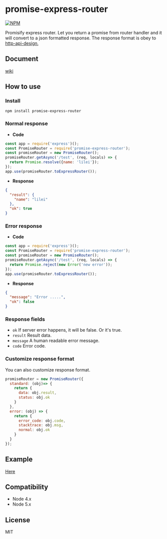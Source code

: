 # promise-express-router

[![NPM](https://nodei.co/npm/promise-express-router.png)](https://nodei.co/npm/promise-express-router/)

Promisify express router. Let you return a promise from router handler and it will convert to a json formatted response.
The response format is obey to [http-api-design](https://github.com/interagent/http-api-design),

## Document
[wiki](https://github.com/ufo22940268/promise-express-router/wiki)


## How to use

### Install

    npm install promise-express-router

### Normal response

- __Code__

```javascript
const app = require('express')();
const PromiseRouter = require('promise-express-router');
const promiseRouter = new PromiseRouter();
promiseRouter.getAsync('/test', (req, locals) => {
  return Promise.resolve({name: 'lilei'});
});
app.use(promiseRouter.toExpressRouter());
```

- __Response__

```json
{
  "result": {
    "name": "lilei"
  },
  "ok": true
}
```


### Error response

- __Code__

```javascript
const app = require('express')();
const PromiseRouter = require('promise-express-router');
const promiseRouter = new PromiseRouter();
promiseRouter.getAsync('/test', (req, locals) => {
  return Promise.reject(new Error('new error'));
});
app.use(promiseRouter.toExpressRouter());
```

- __Response__

```json
{
  "message": "Error .....",
  "ok": false
}
```

### Response fields

- `ok` If server error happens, it will be false. Or it's true.
- `result` Result data.
- `message` A human readable error message.
- `code` Error code.


### Customize response format

You can also customize response format.

```javascript
promiseRouter = new PromiseRouter({
  standard: (obj)=> {
    return {
      data: obj.result,
      status: obj.ok
    }
  },
  error: (obj) => {
    return {
      error_code: obj.code,
      stacktrace: obj.msg,
      normal: obj.ok
    }
  }
});
```

## Example

[Here](./example)

## Compatibility


- Node 4.x
- Node 5.x

## License
MIT
